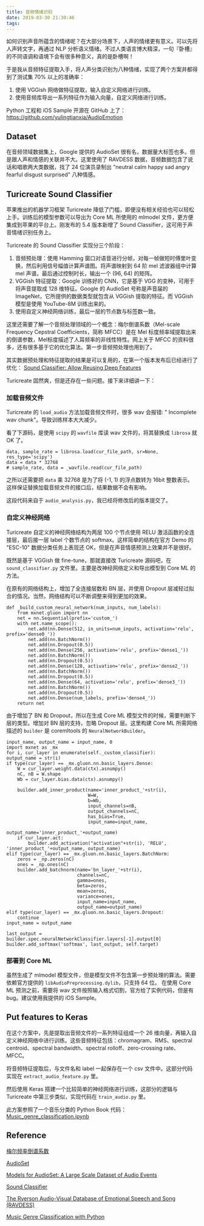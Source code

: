 ```yaml
---
title: 音频情绪识别
date: 2019-03-30 21:30:46
tags:
---
```


如何识别声音所蕴含的情绪呢？在大部分场景下，人声的情绪更有意义。可以先将人声转文字，再通过 NLP 分析语义情绪。不过人类语言博大精深，一句『卧槽』的不同语调和语境下会有很多种意义，真的是卧槽啊！

于是我从音频特征提取入手，将人声分类识别为八种情绪，实现了两个方案并都得到了测试集 70% 以上的准确率：

1. 使用 VGGish 网络做特征提取，输入自定义网络进行训练。
2. 使用音频库导出一系列特征作为输入向量，自定义网络进行训练。

Python 工程和 iOS Sample 开源在 GitHub 上了：https://github.com/yulingtianxia/AudioEmotion

<!--more-->

## Dataset

在音频领域数据集上，Google 提供的 AudioSet 很有名，数据量大标签也多。但是跟人声和情感的关联并不大。这里使用了 RAVDESS 数据，音频数据包含了说话和唱歌两大类数据，找了 24 位演员录制出 "neutral calm happy sad angry fearful disgust surprised" 八种情感。

## Turicreate Sound Classifier

苹果推出的机器学习框架 Turicreate 降低了门槛，即便没有相关经验也可以轻松上手。训练后的模型参数可以导出为 Core ML 所使用的 mlmodel 文件，更方便集成到苹果的平台上。刚发布的 5.4 版本新增了 Sound Classifier，这可用于声音情绪识别任务上。

Turicreate 的 Sound Classifier 实现分三个阶段：

1. 音频预处理：使用 Hamming 窗口对语音进行分帧，对每一帧做短时傅里叶变换，然后利用信号幅值计算声谱图。将声谱映射到 64 阶 mel 滤波器组中计算 mel 声谱。最后通过控制时长，输出一个 (96, 64) 的矩阵。
2. VGGish 特征提取：Google 训练好的 CNN，它是基于 VGG 的变种，可用于将声音提取成 128 维特征。Google 的 AudioSet 号称是声音届的 ImageNet，它所提供的数据类型就包含从 VGGish 提取的特征。而 VGGish 模型是使用 YouTube-8M 训练出来的。
3. 使用自定义神经网络训练，最后一层的节点数与标签数一致。

这里还需要了解一个音频处理领域的一个概念：梅尔倒谱系数（Mel-scale Frequency Cepstral Coefficients，简称 MFCC）是在 Mel 标度频率域提取出来的倒谱参数，Mel标度描述了人耳频率的非线性特性。网上关于 MFCC 的资料很多，还有很多基于它的优化算法。第一步音频预处理也用到了。

其实数据预处理和特征提取的结果是可以复用的，在第一个版本发布后已经进行了优化： [Sound Classifier: Allow Reusing Deep Features](https://github.com/apple/turicreate/commit/e9b7ac6cad5a28894815aa4c5c9282163b97775b)

Turicreate 固然爽，但是还存在一些问题。接下来详细讲一下：

### 加载音频文件

Turicreate 的 `load_audio` 方法加载音频文件时，很多 wav 会报错: " Incomplete wav chunk"。导致训练样本大大减少。

看了下源码，是使用 `scipy` 的 `wavfile` 库读 wav 文件的，将其替换成 `librosa` 就 OK 了。

```
data, sample_rate = librosa.load(cur_file_path, sr=None, res_type='scipy')
data = data * 32768
# sample_rate, data = _wavfile.read(cur_file_path)
```

之所以还需要把 `data` 乘 32768 是为了将 (-1, 1) 的浮点数转为 16bit 整数表示。这样保证替换加载音频文件的接口后，结果数据不会有影响。

这段代码来自于 `audio_analysis.py`，我已经将修改后的版本提交了。

### 自定义神经网络

Turicreate 自定义的神经网络结构为两层 100 个节点使用 RELU 激活函数的全连接层，最后接一层 label 个数节点的 softmax。这样简单的结构在官方 Demo 的 "ESC-10" 数据分类任务上表现还 OK，但是在声音情感预测上效果并不是很好。

既然是基于 VGGish 做 fine-tune，那就直接改 Turicreate 源码吧，在 `sound_classifier.py` 文件里。主要是改神经网络定义和导出模型到 Core ML 的方法。

在原有的网络结构上，增加了全连接层数和 BN 层，并使用 Dropout 层减轻过拟合的情况。当然，网络结构可以不断调整来得到更加的效果。

```
def _build_custom_neural_network(num_inputs, num_labels):
    from mxnet.gluon import nn
    net = nn.Sequential(prefix='custom_')
    with net.name_scope():
        net.add(nn.Dense(512, in_units=num_inputs, activation='relu', prefix='dense0_'))
        net.add(nn.BatchNorm())
        net.add(nn.Dropout(0.5))
        net.add(nn.Dense(256, activation='relu', prefix='dense1_'))
        net.add(nn.BatchNorm())
        net.add(nn.Dropout(0.5))
        net.add(nn.Dense(128, activation='relu', prefix='dense2_'))
        net.add(nn.BatchNorm())
        net.add(nn.Dropout(0.5))
        net.add(nn.Dense(64, activation='relu', prefix='dense3_'))
        net.add(nn.BatchNorm())
        net.add(nn.Dropout(0.5))
        net.add(nn.Dense(num_labels, prefix='dense4_'))
    return net
```

由于增加了 BN 和 Dropout，所以在生成 Core ML 模型文件的时候，需要判断下层的类型。增加对 BN 层的支持，忽略 Dropout 层。这里构建 Core ML 所需网络描述的 `builder` 是 coremltools 的 `NeuralNetworkBuilder`。

```
input_name, output_name = input_name, 0
import mxnet as _mx
for i, cur_layer in enumerate(self._custom_classifier):
output_name = str(i)
if type(cur_layer) == _mx.gluon.nn.basic_layers.Dense:
    W = cur_layer.weight.data(ctx).asnumpy()
    nC, nB = W.shape
    Wb = cur_layer.bias.data(ctx).asnumpy()

    builder.add_inner_product(name='inner_product_'+str(i),
                              W=W,
                              b=Wb,
                              input_channels=nB,
                              output_channels=nC,
                              has_bias=True,
                              input_name=input_name,
                              output_name='inner_product_'+output_name)
    if cur_layer.act:
        builder.add_activation("activation"+str(i), 'RELU', 'inner_product_'+output_name, output_name)
elif type(cur_layer) == _mx.gluon.nn.basic_layers.BatchNorm:
    zeros = _np.zeros(nC)
    ones = _np.ones(nC)
    builder.add_batchnorm(name='bn_layer_'+str(i),
                          channels=nC,
                          gamma=ones,
                          beta=zeros,
                          mean=zeros,
                          variance=ones,
                          input_name=input_name,
                          output_name=output_name)
elif type(cur_layer) == _mx.gluon.nn.basic_layers.Dropout:
    continue
input_name = output_name

last_output = builder.spec.neuralNetworkClassifier.layers[-1].output[0]
builder.add_softmax('softmax', last_output, self.target)
```

### 部署到 Core ML

虽然生成了 mlmodel 模型文件，但是模型文件不包含第一步预处理的算法。需要依赖官方提供的 `libAudioPreprocessing.dylib`，只支持 64 位。 在使用 Core ML 预测之前，需要将 wav 文件按照输入格式切割，官方给了实例代码，但是有 bug。建议使用我提供的 iOS Sample。

## Put features to Keras

在这个方案中，先是提取出音频文件的一系列特征组成一个 26 维向量，再输入自定义神经网络中进行训练。这些音频特征包括：chromagram、RMS、spectral centroid、spectral bandwidth、spectral rolloff、zero-crossing rate、MFCC。

将音频特征提取后，与文件名和 label 一起保存在一个 csv 文件中。这部分代码实现在 `extract_audio_feature.py` 里。

然后使用 Keras 搭建一个比较简单的神经网络进行训练，这部分的逻辑与 Turicreate 中第三步类似，实现代码在 `train_audio.py` 里。

此方案参照了一个音乐分类的 Python Book 代码：[Music_genre_classification.ipynb](https://gist.github.com/parulnith/7f8c174e6ac099e86f0495d3d9a4c01e)

## Reference

[梅尔频率倒谱系数](https://zh.wikipedia.org/wiki/梅尔频率倒谱系数)

[AudioSet](https://research.google.com/audioset/download.html)

[Models for AudioSet: A Large Scale Dataset of Audio Events](https://github.com/tensorflow/models/tree/master/research/audioset)

[Sound Classifier](https://apple.github.io/turicreate/docs/userguide/sound_classifier/)

[The Ryerson Audio-Visual Database of Emotional Speech and Song (RAVDESS)](https://zenodo.org/record/1188976)

[Music Genre Classification with Python](https://towardsdatascience.com/music-genre-classification-with-python-c714d032f0d8)
